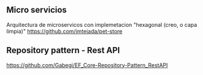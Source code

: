 ## Micro servicios
Arquitectura de microservicos con implemetacion "hexagonal (creo, o capa limpia)"
https://github.com/jmtejada/pet-store

## Repository pattern - Rest API
https://github.com/Gabegi/EF_Core-Repository-Pattern_RestAPI